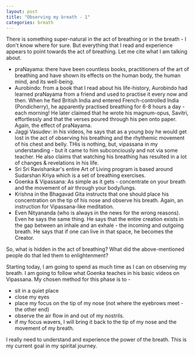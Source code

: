 ```yaml
---
layout: post
title: "Observing my breath - 1"
categories: breath
---
```


There is something super-natural in the act of breathing or in the breath - I don't know where for sure. But everything that I read and experience appears to point towards the act of breathing. Let me cite what I am talking about. 

<!--more-->

- praNayama: there have been countless books, practitioners of the art of breathing and have shown its effects on the human body, the human mind, and its well-being. 
- Aurobindo: from a book that I read about his life-history, Aurobindo had learned praNayama from a friend and used to practise it every now and then. When he fled British India and entered French-controlled India (Pondicherry), he apparently practised breathing for 6-8 hours a day - each morning! He later claimed that he wrote his magnum-opus, Savitri, effortlessly and that the verses poured through his pen onto paper. Again, the effect of praNayama.  
- Jaggi Vasudev: in his videos, he says that as a young boy he would get lost in the act of observing his breathing and the rhythemic movement of his chest and belly. THis is nothing, but, vipassana in my understanding - but it came to him subconciously and not via some teacher. He also claims that watching his breathing has resulted in a lot of changes & revelations in his life. 
- Sri Sri Ravishankar's entire Art of Living program is based around Sudarshan Kriya which is a set of breathing exercises. 
- Goenka & Vipassana: As simple as it gets - concentrate on your breath and the movement of air through your body/lungs. 
- Krishna in the Bhagavad Gita instructs that one should place his concentration on the tip of his nose and observe his breath. Again, an instruction for Vipassana-like meditation.
- Even Nityananda (who is always in the news for the wrong reasons). Even he says the same thing. He says that the entire creation exists in the gap between an inhale and an exhale - the incoming and outgoing breath. He says that if one can live in that space, he becomes the Creator. 

So, what is hidden in the act of breathing? What did the above-mentioned people do that led them to enlightenment?

Starting today, I am going to spend as much time as I can on observing my breath. I am going to follow what Goenka teaches in his basic videos on Vipassana. My chosen method for this phase is to - 

- sit in a quiet place
- close my eyes
- place my focus on the tip of my nose (not where the eyebrows meet - the other end) 
- observe the air flow in and out of my nostrils. 
- if my focus wavers, I will bring it back to the tip of my nose and the movement of my breath. 

I really need to understand and experience the power of the breath. This is my current goal in my spirital journey.



